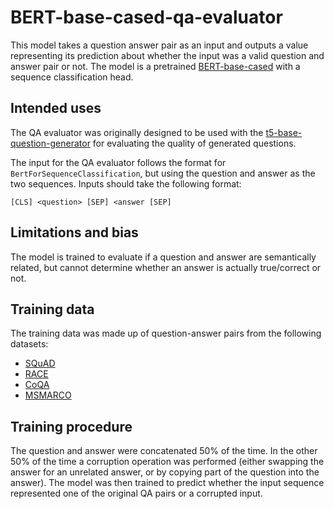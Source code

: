 # BERT-base-cased-qa-evaluator

This model takes a question answer pair as an input and outputs a value representing its prediction about whether the input was a valid question and answer pair or not. The model is a pretrained [BERT-base-cased](https://huggingface.co/bert-base-cased) with a sequence classification head.

## Intended uses

The QA evaluator was originally designed to be used with the [t5-base-question-generator](https://huggingface.co/iarfmoose/t5-base-question-generator) for evaluating the quality of generated questions. 

The input for the QA evaluator follows the format for `BertForSequenceClassification`, but using the question and answer as the two sequences. Inputs should take the following format:
```
[CLS] <question> [SEP] <answer [SEP]
```

## Limitations and bias

The model is trained to evaluate if a question and answer are semantically related, but cannot determine whether an answer is actually true/correct or not.

## Training data

The training data was made up of question-answer pairs from the following datasets: 
- [SQuAD](https://rajpurkar.github.io/SQuAD-explorer/)
- [RACE](http://www.cs.cmu.edu/~glai1/data/race/)
- [CoQA](https://stanfordnlp.github.io/coqa/)
- [MSMARCO](https://microsoft.github.io/msmarco/)

## Training procedure

The question and answer were concatenated 50% of the time. In the other 50% of the time a corruption operation was performed (either swapping the answer for an unrelated answer, or by copying part of the question into the answer). The model was then trained to predict whether the input sequence represented one of the original QA pairs or a corrupted input.
